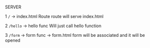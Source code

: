 SERVER 

1 `/` -> index.html
Route route will serve index.html

2 `/hello` -> hello func
Will just call hello function

3 `/form` -> form func -> form.html
form will be associated and it will be opened